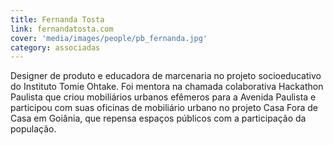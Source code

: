 ```yaml
---
title: Fernanda Tosta
link: fernandatosta.com
cover: 'media/images/people/pb_fernanda.jpg'
category: associadas
---
```

Designer de produto e educadora de marcenaria no projeto socioeducativo do Instituto Tomie Ohtake. Foi mentora na chamada colaborativa Hackathon Paulista que criou mobiliários urbanos efêmeros para a Avenida Paulista e participou com suas oficinas de mobiliário urbano no projeto Casa Fora de Casa em Goiânia, que repensa espaços públicos com a participação da população.
